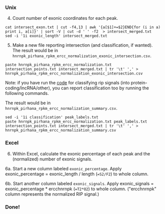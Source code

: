 ### Unix

4. Count number of exonic coordinates for each peak.
```
cat intersect_exon.txt | cut -f4,13 | awk '{a[$1]+=$2}END{for (i in a) print i, a[i]}' | sort -V | cut -d ' ' -f2  > intersect_merged.txt
sed -i '1i exonic_length' intersect_merged.txt
```

5. Make a new file reporting intersection (and classification, if wanted). The result would be in `hnrnpk_pirhana_rpkm_ercc_normalization_exonic_intersection.csv`.
```
paste hnrnpk_pirhana_rpkm_ercc_normalization.txt intersection_points.txt intersect_merged.txt | tr '\t' ',' > hnrnpk_pirhana_rpkm_ercc_normalization_exonic_intersection.csv
```
Note: if you have run the [code](https://github.com/zhiyuezhang7/tsc_lncRNA_project/tree/main/210701_classify_rip_signals) for classifying rip signals (into protein-coding/lncRNA/other), you can report classification too by running the following commands.

The result would be in `hnrnpk_pirhana_rpkm_ercc_normalization_summary.csv`.
```
sed -i '1i classification' peak_labels.txt
paste hnrnpk_pirhana_rpkm_ercc_normalization.txt peak_labels.txt intersection_points.txt intersect_merged.txt | tr '\t' ',' > hnrnpk_pirhana_rpkm_ercc_normalization_summary.csv
```

### Excel
6. Within Excel, calculate the exonic percentage of each peak and the (normalized) number of exonic signals.

6a. Start a new column labeled `exonic_percentage`. Apply exonic_percentage = exonic_length / length (`=S2/F2`) to whole column.

6b. Start another column labeled `exonic_signals`. Apply exonic_signals = exonic_percentage * ercchnrnpk (`=T2*O2`) to whole column. ("ercchnrnpk" column represents the normalized RIP signal.)

### Done!
